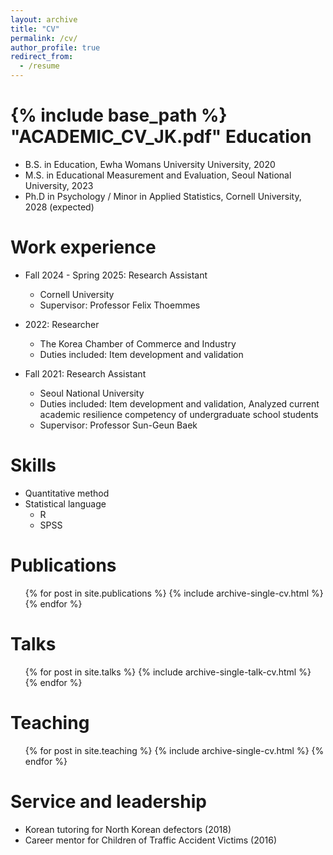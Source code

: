 ```yaml
---
layout: archive
title: "CV"
permalink: /cv/
author_profile: true
redirect_from:
  - /resume
---
```


{% include base_path %}
"ACADEMIC_CV_JK.pdf"
Education
======
* B.S. in Education, Ewha Womans University University, 2020
* M.S. in Educational Measurement and Evaluation, Seoul National University, 2023
* Ph.D in Psychology / Minor in Applied Statistics, Cornell University, 2028 (expected)

Work experience
======
* Fall 2024 - Spring 2025: Research Assistant
  * Cornell University
  * Supervisor: Professor Felix Thoemmes

* 2022: Researcher
  * The Korea Chamber of Commerce and Industry
  * Duties included: Item development and validation
    
* Fall 2021: Research Assistant
  * Seoul National University
  * Duties included: Item development and validation, Analyzed current academic resilience competency of undergraduate school students
  * Supervisor: Professor Sun-Geun Baek
 
  
Skills
======
* Quantitative method
* Statistical language
  * R
  * SPSS

Publications
======
  <ul>{% for post in site.publications %}
    {% include archive-single-cv.html %}
  {% endfor %}</ul>
  
Talks
======
  <ul>{% for post in site.talks %}
    {% include archive-single-talk-cv.html %}
  {% endfor %}</ul>
  
Teaching
======
  <ul>{% for post in site.teaching %}
    {% include archive-single-cv.html %}
  {% endfor %}</ul>
  
Service and leadership
======
* Korean tutoring for North Korean defectors (2018)
* Career mentor for Children of Traffic Accident Victims (2016)

